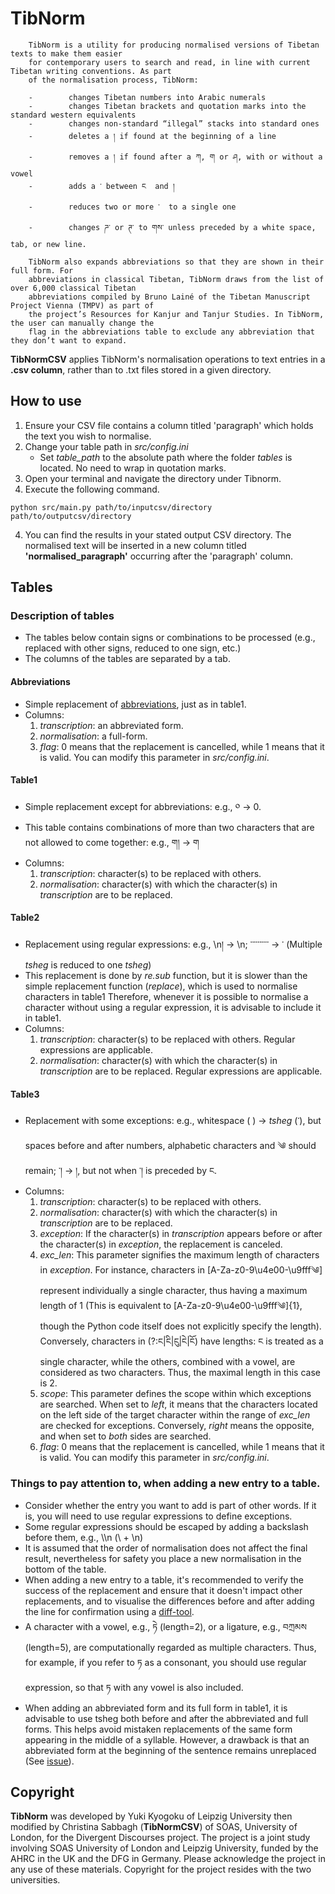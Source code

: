 # TibNorm

        TibNorm is a utility for producing normalised versions of Tibetan texts to make them easier 
        for contemporary users to search and read, in line with current Tibetan writing conventions. As part 
        of the normalisation process, TibNorm:

        -        changes Tibetan numbers into Arabic numerals
        -        changes Tibetan brackets and quotation marks into the standard western equivalents
        -        changes non-standard “illegal” stacks into standard ones
        -        deletes a ། if found at the beginning of a line
        -        removes a ། if found after a ཀ, ག or ཤ, with or without a vowel
        -        adds a ་ between ང  and །
        -        reduces two or more ་  to a single one
        -        changes ཌ་ or ཊ་ to གས་ unless preceded by a white space, tab, or new line.

        TibNorm also expands abbreviations so that they are shown in their full form. For 
        abbreviations in classical Tibetan, TibNorm draws from the list of over 6,000 classical Tibetan 
        abbreviations compiled by Bruno Lainé of the Tibetan Manuscript Project Vienna (TMPV) as part of 
        the project’s Resources for Kanjur and Tanjur Studies. In TibNorm, the user can manually change the 
        flag in the abbreviations table to exclude any abbreviation that they don’t want to expand.

**TibNormCSV** applies TibNorm's normalisation operations to text entries in a **.csv column**, rather than to .txt files stored in a given directory.

## How to use
1. Ensure your CSV file contains a column titled 'paragraph' which holds the text you wish to normalise. 
2. Change your table path in _src/config.ini_
   - Set _table_path_ to the absolute path where the folder _tables_ is located. No need to wrap in quotation marks.
3. Open your terminal and navigate the directory under Tibnorm.
4. Execute the following command.
```
python src/main.py path/to/inputcsv/directory path/to/outputcsv/directory
```
4. You can find the results in your stated output CSV directory. The normalised text will be inserted in a new column titled **'normalised_paragraph'** occurring after the 'paragraph' column.
   

## Tables
### Description of tables
- The tables below contain signs or combinations to be processed (e.g., replaced with other signs, reduced to one sign, etc.)
- The columns of the tables are separated by a tab.
#### Abbreviations
- Simple replacement of [abbreviations](http://www.rkts.org/abb/list.php), just as in table1.
- Columns:
  1. _transcription_: an abbreviated form.
  2. _normalisation_: a full-form.
  3. _flag_: 0 means that the replacement is cancelled, while 1 means that it is valid. You can modify this parameter in _src/config.ini_.
#### Table1
- Simple replacement except for abbreviations: e.g., ༠ &rarr; 0.
- This table contains combinations of more than two characters that are not allowed to come together: e.g., ག། &rarr; ག
- Columns:
  1. _transcription_: character(s) to be replaced with others.
  2. _normalisation_: character(s) with which the character(s) in _transcription_ are to be replaced.
#### Table2
- Replacement using regular expressions: e.g., \\n། &rarr; \\n; ་་་་་་་་་་ &rarr; ་ (Multiple _tsheg_ is reduced to one _tsheg_)
- This replacement is done by _re.sub_ function, but it is slower than the simple replacement function (_replace_), which is used to normalise characters in table1 Therefore, whenever it is possible to normalise a character without using a regular expression, it is advisable to include it in table1.
- Columns:
    1. _transcription_: character(s) to be replaced with others. Regular expressions are applicable.
    2. _normalisation_: character(s) with which the character(s) in _transcription_ are to be replaced. Regular expressions are applicable.
#### Table3
- Replacement with some exceptions: e.g., whitespace ( ) &rarr; _tsheg_ (་), but spaces before and after numbers, alphabetic characters and ༄ should remain; ་། &rarr; །, but not when ་། is preceded by ང.
- Columns:
    1. _transcription_: character(s) to be replaced with others.
    2. _normalisation_: character(s) with which the character(s) in _transcription_ are to be replaced.
    3. _exception_: If the character(s) in _transcription_ appears before or after the character(s) in _exception_, the replacement is canceled.
    4. _exc_len_: This parameter signifies the maximum length of characters in _exception_. For instance, characters in [A-Za-z0-9\u4e00-\u9fff༄] represent individually a single character, thus having a maximum length of 1 (This is equivalent to [A-Za-z0-9\u4e00-\u9fff༄]{1}, though the Python code itself does not explicitly specify the length). Conversely, characters in (?:ང|ངི|ངུ|ངེ|ངོ) have lengths: ང is treated as a single character, while the others, combined with a vowel, are considered as two characters. Thus, the maximal length in this case is 2.
    5. _scope_: This parameter defines the scope within which exceptions are searched. When set to _left_, it means that the characters located on the left side of the target character within the range of _exc_len_ are checked for exceptions. Conversely, _right_ means the opposite, and when set to _both_ sides are searched. 
    6. _flag_: 0 means that the replacement is cancelled, while 1 means that it is valid. You can modify this parameter in _src/config.ini_.

### Things to pay attention to, when adding a new entry to a table.
- Consider whether the entry you want to add is part of other words. If it is, you will need to use regular expressions to define exceptions.
- Some regular expressions should be escaped by adding a backslash before them, e.g., \\\n (\ + \n)
- It is assumed that the order of normalisation does not affect the final result, nevertheless for safety you place a new normalisation in the bottom of the table.
- When adding a new entry to a table, it's recommended to verify the success of the replacement and ensure that it doesn't impact other replacements, and to visualise the differences before and after adding the line for confirmation using a [diff-tool](https://www.site24x7.com/tools/diff-checker.html).
- A character with a vowel, e.g., ཏེ (length=2), or a ligature, e.g., བཀྲམས (length=5), are computationally regarded as multiple characters. Thus, for example, if you refer to ཏ as a consonant, you should use regular expression, so that ཏ with any vowel is also included.
- When adding an abbreviated form and its full form in table1, it is advisable to use tsheg both before and after the abbreviated and full forms. This helps avoid mistaken replacements of the same form appearing in the middle of a syllable. However, a drawback is that an abbreviated form at the beginning of the sentence remains unreplaced (See [issue](https://github.com/orgs/Divergent-Discourses/projects/1/views/1?pane=issue&itemId=50262100)).
  

## Copyright

**TibNorm** was developed by Yuki Kyogoku of Leipzig University then modified by Christina Sabbagh (**TibNormCSV**) of SOAS, University of London, for the Divergent Discourses project. The project is a joint study involving SOAS University of London and Leipzig University, funded by the AHRC in the UK and the DFG in Germany. Please acknowledge the project in any use of these materials. Copyright for the project resides with the two universities. 
